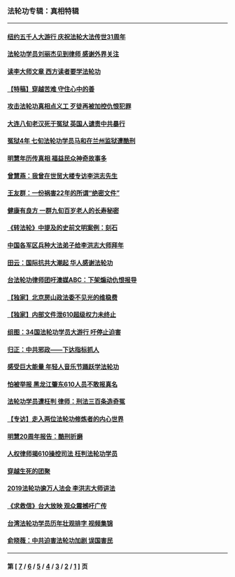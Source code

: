 ### 法轮功专辑：真相特辑
---
#### [纽约五千人大游行 庆祝法轮大法传世31周年](../../pages/nf4389/n13995110.md?08120430) 
#### [法轮功学员刘丽杰见到律师 感谢外界关注](../../pages/nf4389/n13927012.md?08120430) 
#### [读李大师文章 西方读者要学法轮功](../../pages/nf4389/n13925142.md?08120430) 
#### [【特稿】穿越苦难 守住心中的善](../../pages/nf4389/n13784979.md?08120430) 
#### [攻击法轮功真相点义工 歹徒再被加控仇恨犯罪](../../pages/nf4389/n13601019.md?08120430) 
#### [大连八旬老汉死于冤狱 英国人谴责中共暴行](../../pages/nf4389/n13480118.md?08120430) 
#### [冤狱4年 七旬法轮功学员马和在兰州监狱遭酷刑](../../pages/nf4389/n13304688.md?08120430) 
#### [明慧年历传真相 福益民众神奇故事多](../../pages/nf4389/n13294545.md?08120430) 
#### [曾慧燕：我曾在世贸大楼专访李洪志先生](../../pages/nf4389/n12898729.md?08120430) 
#### [王友群：一份祸害22年的所谓“绝密文件”](../../pages/nf4389/n12871750.md?08120430) 
#### [健康有良方 一群九旬百岁老人的长寿秘密](../../pages/nf4389/n12847475.md?08120430) 
#### [《转法轮》中提及的史前文明案例：刻石](../../pages/nf4389/n12758577.md?08120430) 
#### [中国各军区兵种大法弟子给李洪志大师拜年](../../pages/nf4389/n12750047.md?08120430) 
#### [田云：国际抗共大潮起 华人感谢法轮功](../../pages/nf4389/n12357708.md?08120430) 
#### [台法轮功律师团吁澳媒ABC：下架煽动仇恨报导](../../pages/nf4389/n12279917.md?08120430) 
#### [【独家】北京房山政法委不见光的维稳费](../../pages/nf4389/n12031979.md?08120430) 
#### [【独家】内部文件泄610超级权力未终止](../../pages/nf4389/n12023895.md?08120430) 
#### [组图：34国法轮功学员大游行 吁停止迫害](../../pages/nf4389/n11492658.md?08120430) 
#### [归正：中共邪政——下达指标抓人](../../pages/nf4389/n11474770.md?08120430) 
#### [感受巨大能量 年轻人音乐节踊跃学法轮功](../../pages/nf4389/n11441981.md?08120430) 
#### [怕被举报 黑龙江肇东610人员不敢报真名](../../pages/nf4389/n11436499.md?08120430) 
#### [法轮功学员遭枉判 律师：刑法三百条造奇冤](../../pages/nf4389/n11433943.md?08120430) 
#### [【专访】走入两位法轮功修炼者的内心世界](../../pages/nf4389/n11415623.md?08120430) 
#### [明慧20周年报告：酷刑折磨](../../pages/nf4389/n11387954.md?08120430) 
#### [人权律师揭610操控司法 枉判法轮功学员](../../pages/nf4389/n11313370.md?08120430) 
#### [穿越生死的团聚](../../pages/nf4389/n11258922.md?08120430) 
#### [2019法轮功逾万人法会 李洪志大师讲法](../../pages/nf4389/n11265303.md?08120430) 
#### [《求救信》台大放映 观众震撼吁广传](../../pages/nf4389/n10922251.md?08120430) 
#### [台湾法轮功学员历年壮观排字 视频集锦](../../pages/nf4389/n10878789.md?08120430) 
#### [俞晓薇：中共迫害法轮功加剧 误国害民](../../pages/nf4389/n10859260.md?08120430) 

---
#### 第 [ [7](./7.md?08120430) / [6](./6.md?08120430) / [5](./5.md?08120430) / [4](./4.md?08120430) / [3](./3.md?08120430) / [2](./2.md?08120430) / [1](./1.md?08120430) ] 页
